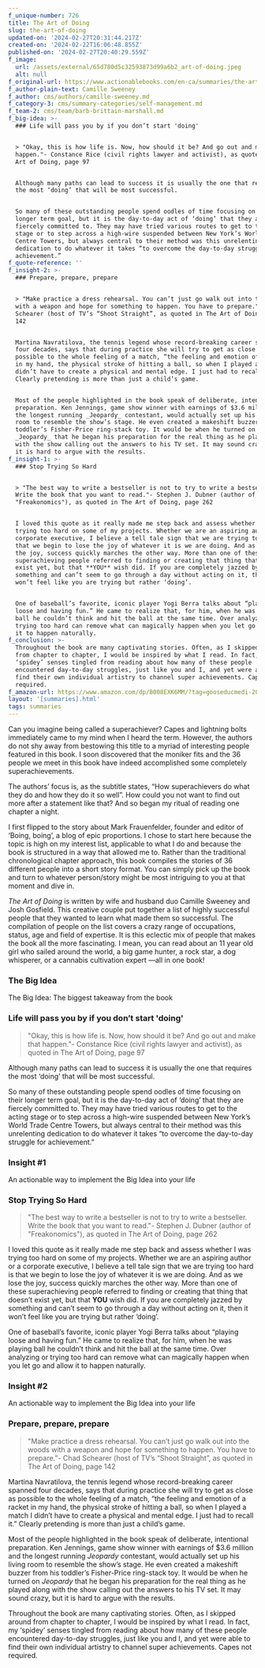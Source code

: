 ```yaml
---
f_unique-number: 726
title: The Art of Doing
slug: the-art-of-doing
updated-on: '2024-02-27T20:31:44.217Z'
created-on: '2024-02-22T16:06:48.855Z'
published-on: '2024-02-27T20:40:29.559Z'
f_image:
  url: /assets/external/65d780d5c32593873d99a6b2_art-of-doing.jpeg
  alt: null
f_original-url: https://www.actionablebooks.com/en-ca/summaries/the-art-of-doing/
f_author-plain-text: Camille Sweeney
f_author: cms/authors/camille-sweeney.md
f_category-3: cms/summary-categories/self-management.md
f_team-2: cms/team/barb-brittain-marshall.md
f_big-idea: >-
  ### Life will pass you by if you don’t start 'doing'


  > "Okay, this is how life is. Now, how should it be? And go out and make that
  happen."- Constance Rice (civil rights lawyer and activist), as quoted in The
  Art of Doing, page 97


  Although many paths can lead to success it is usually the one that requires
  the most ‘doing’ that will be most successful.


  So many of these outstanding people spend oodles of time focusing on their
  longer term goal, but it is the day-to-day act of ‘doing’ that they are
  fiercely committed to. They may have tried various routes to get to the acting
  stage or to step across a high-wire suspended between New York’s World Trade
  Centre Towers, but always central to their method was this unrelenting
  dedication to do whatever it takes “to overcome the day-to-day struggle for
  achievement.”
f_quote-reference: ''
f_insight-2: >-
  ### Prepare, prepare, prepare


  > "Make practice a dress rehearsal. You can’t just go walk out into the woods
  with a weapon and hope for something to happen. You have to prepare."- Chad
  Schearer (host of TV’s “Shoot Straight”, as quoted in The Art of Doing, page
  142


  Martina Navratilova, the tennis legend whose record-breaking career spanned
  four decades, says that during practice she will try to get as close as
  possible to the whole feeling of a match, “the feeling and emotion of a racket
  in my hand, the physical stroke of hitting a ball, so when I played a match I
  didn’t have to create a physical and mental edge. I just had to recall it.”
  Clearly pretending is more than just a child’s game.


  Most of the people highlighted in the book speak of deliberate, intentional
  preparation. Ken Jennings, game show winner with earnings of $3.6 million and
  the longest running _Jeopardy_ contestant, would actually set up his living
  room to resemble the show’s stage. He even created a makeshift buzzer from his
  toddler’s Fisher-Price ring-stack toy. It would be when he turned on
  _Jeopardy_ that he began his preparation for the real thing as he played along
  with the show calling out the answers to his TV set. It may sound crazy, but
  it is hard to argue with the results.
f_insight-1: >-
  ### Stop Trying So Hard


  > "The best way to write a bestseller is not to try to write a bestseller.
  Write the book that you want to read."- Stephen J. Dubner (author of
  "Freakonomics"), as quoted in The Art of Doing, page 262


  I loved this quote as it really made me step back and assess whether I was
  trying too hard on some of my projects. Whether we are an aspiring author or a
  corporate executive, I believe a tell tale sign that we are trying too hard is
  that we begin to lose the joy of whatever it is we are doing. And as we lose
  the joy, success quickly marches the other way. More than one of these
  superachieving people referred to finding or creating that thing that doesn’t
  exist yet, but that **YOU** wish did. If you are completely jazzed by
  something and can’t seem to go through a day without acting on it, then it
  won’t feel like you are trying but rather ‘doing’.


  One of baseball’s favorite, iconic player Yogi Berra talks about “playing
  loose and having fun.” He came to realize that, for him, when he was playing
  ball he couldn’t think and hit the ball at the same time. Over analyzing or
  trying too hard can remove what can magically happen when you let go and allow
  it to happen naturally.
f_conclusion: >-
  Throughout the book are many captivating stories. Often, as I skipped around
  from chapter to chapter, I would be inspired by what I read. In fact, my
  ‘spidey’ senses tingled from reading about how many of these people
  encountered day-to-day struggles, just like you and I, and yet were able to
  find their own individual artistry to channel super achievements. Capes not
  required.
f_amazon-url: https://www.amazon.com/dp/B008EXK6MM/?tag=gooseducmedi-20
layout: '[summaries].html'
tags: summaries
---
```


Can you imagine being called a superachiever? Capes and lightning bolts immediately came to my mind when I heard the term. However, the authors do not shy away from bestowing this title to a myriad of interesting people featured in this book. I soon discovered that the moniker fits and the 36 people we meet in this book have indeed accomplished some completely superachievements.

The authors’ focus is, as the subtitle states, “How superachievers do what they do and how they do it so well”. How could you not want to find out more after a statement like that? And so began my ritual of reading one chapter a night.

I first flipped to the story about Mark Frauenfelder, founder and editor of ‘Boing, boing’, a blog of epic proportions. I chose to start here because the topic is high on my interest list, applicable to what I do and because the book is structured in a way that allowed me to. Rather than the traditional chronological chapter approach, this book compiles the stories of 36 different people into a short story format. You can simply pick up the book and turn to whatever person/story might be most intriguing to you at that moment and dive in.

_The Art of Doing_ is written by wife and husband duo Camille Sweeney and Josh Gosfield. This creative couple put together a list of highly successful people that they wanted to learn what made them so successful. The compilation of people on the list covers a crazy range of occupations, status, age and field of expertise. It is this eclectic mix of people that makes the book all the more fascinating. I mean, you can read about an 11 year old girl who sailed around the world, a big game hunter, a rock star, a dog whisperer, or a cannabis cultivation expert —all in one book!

### The Big Idea

The Big Idea: The biggest takeaway from the book

### Life will pass you by if you don’t start 'doing'

> "Okay, this is how life is. Now, how should it be? And go out and make that happen."- Constance Rice (civil rights lawyer and activist), as quoted in The Art of Doing, page 97

Although many paths can lead to success it is usually the one that requires the most ‘doing’ that will be most successful.

So many of these outstanding people spend oodles of time focusing on their longer term goal, but it is the day-to-day act of ‘doing’ that they are fiercely committed to. They may have tried various routes to get to the acting stage or to step across a high-wire suspended between New York’s World Trade Centre Towers, but always central to their method was this unrelenting dedication to do whatever it takes “to overcome the day-to-day struggle for achievement.”

### Insight #1

An actionable way to implement the Big Idea into your life

### Stop Trying So Hard

> "The best way to write a bestseller is not to try to write a bestseller. Write the book that you want to read."- Stephen J. Dubner (author of "Freakonomics"), as quoted in The Art of Doing, page 262

I loved this quote as it really made me step back and assess whether I was trying too hard on some of my projects. Whether we are an aspiring author or a corporate executive, I believe a tell tale sign that we are trying too hard is that we begin to lose the joy of whatever it is we are doing. And as we lose the joy, success quickly marches the other way. More than one of these superachieving people referred to finding or creating that thing that doesn’t exist yet, but that **YOU** wish did. If you are completely jazzed by something and can’t seem to go through a day without acting on it, then it won’t feel like you are trying but rather ‘doing’.

One of baseball’s favorite, iconic player Yogi Berra talks about “playing loose and having fun.” He came to realize that, for him, when he was playing ball he couldn’t think and hit the ball at the same time. Over analyzing or trying too hard can remove what can magically happen when you let go and allow it to happen naturally.

### Insight #2

An actionable way to implement the Big Idea into your life

### Prepare, prepare, prepare

> "Make practice a dress rehearsal. You can’t just go walk out into the woods with a weapon and hope for something to happen. You have to prepare."- Chad Schearer (host of TV’s “Shoot Straight”, as quoted in The Art of Doing, page 142

Martina Navratilova, the tennis legend whose record-breaking career spanned four decades, says that during practice she will try to get as close as possible to the whole feeling of a match, “the feeling and emotion of a racket in my hand, the physical stroke of hitting a ball, so when I played a match I didn’t have to create a physical and mental edge. I just had to recall it.” Clearly pretending is more than just a child’s game.

Most of the people highlighted in the book speak of deliberate, intentional preparation. Ken Jennings, game show winner with earnings of $3.6 million and the longest running _Jeopardy_ contestant, would actually set up his living room to resemble the show’s stage. He even created a makeshift buzzer from his toddler’s Fisher-Price ring-stack toy. It would be when he turned on _Jeopardy_ that he began his preparation for the real thing as he played along with the show calling out the answers to his TV set. It may sound crazy, but it is hard to argue with the results.

Throughout the book are many captivating stories. Often, as I skipped around from chapter to chapter, I would be inspired by what I read. In fact, my ‘spidey’ senses tingled from reading about how many of these people encountered day-to-day struggles, just like you and I, and yet were able to find their own individual artistry to channel super achievements. Capes not required.
